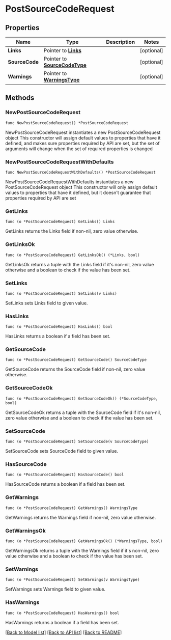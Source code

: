 # PostSourceCodeRequest

## Properties

Name | Type | Description | Notes
------------ | ------------- | ------------- | -------------
**Links** | Pointer to [**Links**](Links.md) |  | [optional] 
**SourceCode** | Pointer to [**SourceCodeType**](SourceCodeType.md) |  | [optional] 
**Warnings** | Pointer to [**WarningsType**](WarningsType.md) |  | [optional] 

## Methods

### NewPostSourceCodeRequest

`func NewPostSourceCodeRequest() *PostSourceCodeRequest`

NewPostSourceCodeRequest instantiates a new PostSourceCodeRequest object
This constructor will assign default values to properties that have it defined,
and makes sure properties required by API are set, but the set of arguments
will change when the set of required properties is changed

### NewPostSourceCodeRequestWithDefaults

`func NewPostSourceCodeRequestWithDefaults() *PostSourceCodeRequest`

NewPostSourceCodeRequestWithDefaults instantiates a new PostSourceCodeRequest object
This constructor will only assign default values to properties that have it defined,
but it doesn't guarantee that properties required by API are set

### GetLinks

`func (o *PostSourceCodeRequest) GetLinks() Links`

GetLinks returns the Links field if non-nil, zero value otherwise.

### GetLinksOk

`func (o *PostSourceCodeRequest) GetLinksOk() (*Links, bool)`

GetLinksOk returns a tuple with the Links field if it's non-nil, zero value otherwise
and a boolean to check if the value has been set.

### SetLinks

`func (o *PostSourceCodeRequest) SetLinks(v Links)`

SetLinks sets Links field to given value.

### HasLinks

`func (o *PostSourceCodeRequest) HasLinks() bool`

HasLinks returns a boolean if a field has been set.

### GetSourceCode

`func (o *PostSourceCodeRequest) GetSourceCode() SourceCodeType`

GetSourceCode returns the SourceCode field if non-nil, zero value otherwise.

### GetSourceCodeOk

`func (o *PostSourceCodeRequest) GetSourceCodeOk() (*SourceCodeType, bool)`

GetSourceCodeOk returns a tuple with the SourceCode field if it's non-nil, zero value otherwise
and a boolean to check if the value has been set.

### SetSourceCode

`func (o *PostSourceCodeRequest) SetSourceCode(v SourceCodeType)`

SetSourceCode sets SourceCode field to given value.

### HasSourceCode

`func (o *PostSourceCodeRequest) HasSourceCode() bool`

HasSourceCode returns a boolean if a field has been set.

### GetWarnings

`func (o *PostSourceCodeRequest) GetWarnings() WarningsType`

GetWarnings returns the Warnings field if non-nil, zero value otherwise.

### GetWarningsOk

`func (o *PostSourceCodeRequest) GetWarningsOk() (*WarningsType, bool)`

GetWarningsOk returns a tuple with the Warnings field if it's non-nil, zero value otherwise
and a boolean to check if the value has been set.

### SetWarnings

`func (o *PostSourceCodeRequest) SetWarnings(v WarningsType)`

SetWarnings sets Warnings field to given value.

### HasWarnings

`func (o *PostSourceCodeRequest) HasWarnings() bool`

HasWarnings returns a boolean if a field has been set.


[[Back to Model list]](../README.md#documentation-for-models) [[Back to API list]](../README.md#documentation-for-api-endpoints) [[Back to README]](../README.md)


